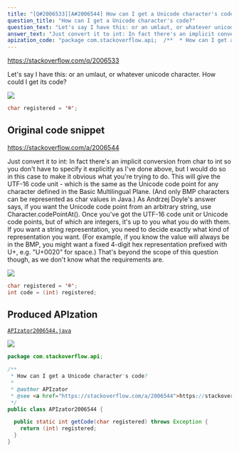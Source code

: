 ```yaml
---
title: "[Q#2006533][A#2006544] How can I get a Unicode character's code?"
question_title: "How can I get a Unicode character's code?"
question_text: "Let's say I have this: or an umlaut, or whatever unicode character. How could I get its code?"
answer_text: "Just convert it to int: In fact there's an implicit conversion from char to int so you don't have to specify it explicitly as I've done above, but I would do so in this case to make it obvious what you're trying to do. This will give the UTF-16 code unit - which is the same as the Unicode code point for any character defined in the Basic Multilingual Plane. (And only BMP characters can be represented as char values in Java.) As Andrzej Doyle's answer says, if you want the Unicode code point from an arbitrary string, use Character.codePointAt(). Once you've got the UTF-16 code unit or Unicode code points, but of which are integers, it's up to you what you do with them. If you want a string representation, you need to decide exactly what kind of representation you want. (For example, if you know the value will always be in the BMP, you might want a fixed 4-digit hex representation prefixed with U+, e.g. \"U+0020\" for space.) That's beyond the scope of this question though, as we don't know what the requirements are."
apization_code: "package com.stackoverflow.api;  /**  * How can I get a Unicode character's code?  *  * @author APIzator  * @see <a href=\"https://stackoverflow.com/a/2006544\">https://stackoverflow.com/a/2006544</a>  */ public class APIzator2006544 {    public static int getCode(char registered) throws Exception {     return (int) registered;   } }"
---
```


https://stackoverflow.com/q/2006533

Let&#x27;s say I have this:
or an umlaut, or whatever unicode character. How could I get its code?


<div class="code-logo"><img src="/stackoverflow.png" /></div>

```java
char registered = '®';
```


## Original code snippet

https://stackoverflow.com/a/2006544

Just convert it to int:
In fact there&#x27;s an implicit conversion from char to int so you don&#x27;t have to specify it explicitly as I&#x27;ve done above, but I would do so in this case to make it obvious what you&#x27;re trying to do.
This will give the UTF-16 code unit - which is the same as the Unicode code point for any character defined in the Basic Multilingual Plane. (And only BMP characters can be represented as char values in Java.) As Andrzej Doyle&#x27;s answer says, if you want the Unicode code point from an arbitrary string, use Character.codePointAt().
Once you&#x27;ve got the UTF-16 code unit or Unicode code points, but of which are integers, it&#x27;s up to you what you do with them. If you want a string representation, you need to decide exactly what kind of representation you want. (For example, if you know the value will always be in the BMP, you might want a fixed 4-digit hex representation prefixed with U+, e.g. &quot;U+0020&quot; for space.) That&#x27;s beyond the scope of this question though, as we don&#x27;t know what the requirements are.

<div class="code-logo"><img src="/stackoverflow.png" /></div>

```java
char registered = '®';
int code = (int) registered;
```

## Produced APIzation

[`APIzator2006544.java`](https://github.com/pasqualesalza/apization/raw/main/data/search/APIzator2006544.java)

<div class="code-logo"><img src="/apizator.png" /></div>

```java
package com.stackoverflow.api;

/**
 * How can I get a Unicode character's code?
 *
 * @author APIzator
 * @see <a href="https://stackoverflow.com/a/2006544">https://stackoverflow.com/a/2006544</a>
 */
public class APIzator2006544 {

  public static int getCode(char registered) throws Exception {
    return (int) registered;
  }
}

```